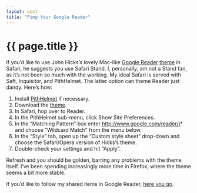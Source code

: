 ```yaml
---
layout: post
title: "Pimp Your Google Reader"
---
```


{{ page.title }}
================

If you’d like to use John Hicks’s lovely Mac-like [Google Reader](http://google.com/reader/) [theme](http://www.hicksdesign.co.uk/journal/google-reader-theme-fixed-again) in Safari, he suggests you use Safari Stand. I, personally, am not a Stand fan, as it’s not been so much with the working. My ideal Safari is served with Saft, Inquisitor, and PithHelmet. The latter option can theme Reader just dandy. Here’s how:

1.  Install [PithHelmet](http://www.culater.net/software/PithHelmet/PithHelmet.php) if necessary.
2.  Download the [theme](http://www.hicksdesign.co.uk/journal/google-reader-theme-fixed-again).
3.  In Safari, hop over to Reader.
4.  In the PithHelmet sub-menu, click Show Site Preferences.
5.  In the “Matching Pattern” box enter http://www.google.com/reader/\* and choose “Wildcard Match” from the menu below.
6.  In the “Style” tab, open up the “Custom style sheet” drop-down and choose the Safari/Opera version of Hicks’s theme.
7.  Double-check your settings and hit “Apply”.

Refresh and you should be golden, barring any problems with the theme itself. I’ve been spending increasingly more time in Firefox, where the theme seems a bit more stable.

If you’d like to follow my shared items in Google Reader, [here you go](http://www.google.com/reader/shared/01214151239479831892).
